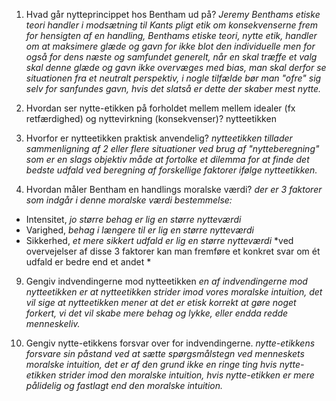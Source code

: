1. Hvad går nytteprincippet hos Bentham ud på?
*Jeremy Benthams etiske teori handler i modsætning til Kants pligt etik om konsekvenserne frem for hensigten af en handling, Benthams etiske teori, nytte etik, handler om at maksimere glæde og gavn for ikke blot den individuelle men for også for dens næste og samfundet generelt, når en skal træffe et valg skal denne glæde og gavn ikke overvæges med bias, man skal derfor se situationen fra et neutralt perspektiv, i nogle tilfælde bør man "ofre" sig selv for sanfundes gavn, hvis det slatså er dette der skaber mest nytte.*

3. Hvordan ser nytte-etikken på forholdet mellem mellem idealer (fx retfærdighed) og nyttevirkning (konsekvenser)?
nytteetikken

5. Hvorfor er nytteetikken praktisk anvendelig?
*nytteetikken tillader sammenligning af 2 eller flere situationer ved brug af "nytteberegning" som er en slags objektiv måde at fortolke et dilemma for at finde det bedste udfald ved beregning af forskellige faktorer ifølge nytteetikken.*

7. Hvordan måler Bentham en handlings moralske værdi?
*der er 3 faktorer som indgår i denne moralske værdi bestemmelse:*
- Intensitet, *jo større behag er lig en større nytteværdi*
- Varighed, *behag i længere til er lig en større nytteværdi*
- Sikkerhed, *et mere sikkert udfald er lig en større nytteværdi*
*ved overvejelser af disse 3 faktorer kan man fremføre et konkret svar om ét udfald er bedre end et andet *

9. Gengiv indvendingerne mod nytteetikken
*en af indvendingerne mod nytteetikken er at nytteetikken strider imod vores moralske intuition, det vil sige at nytteetikken mener at det er etisk korrekt at gøre noget forkert, vi det vil skabe mere behag og lykke, eller endda redde menneskeliv.*

11. Gengiv nytte-etikkens forsvar over for indvendingerne.
*nytte-etikkens forsvare sin påstand ved at sætte spørgsmålstegn ved menneskets moralske intuition, det er af den grund ikke en ringe ting hvis nytte-etikken strider imod den moralske intuition, hvis nytte-etikken er mere pålidelig og fastlagt end den moralske intuition.*

